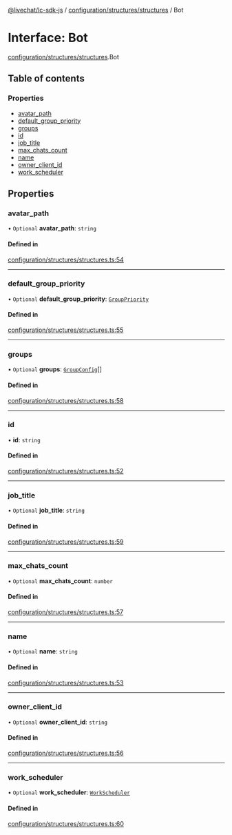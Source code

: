 [@livechat/lc-sdk-js](../README.md) / [configuration/structures/structures](../modules/configuration_structures_structures.md) / Bot

# Interface: Bot

[configuration/structures/structures](../modules/configuration_structures_structures.md).Bot

## Table of contents

### Properties

- [avatar\_path](configuration_structures_structures.Bot.md#avatar_path)
- [default\_group\_priority](configuration_structures_structures.Bot.md#default_group_priority)
- [groups](configuration_structures_structures.Bot.md#groups)
- [id](configuration_structures_structures.Bot.md#id)
- [job\_title](configuration_structures_structures.Bot.md#job_title)
- [max\_chats\_count](configuration_structures_structures.Bot.md#max_chats_count)
- [name](configuration_structures_structures.Bot.md#name)
- [owner\_client\_id](configuration_structures_structures.Bot.md#owner_client_id)
- [work\_scheduler](configuration_structures_structures.Bot.md#work_scheduler)

## Properties

### avatar\_path

• `Optional` **avatar\_path**: `string`

#### Defined in

[configuration/structures/structures.ts:54](https://github.com/livechat/lc-sdk-js/blob/a63b0a6/src/configuration/structures/structures.ts#L54)

___

### default\_group\_priority

• `Optional` **default\_group\_priority**: [`GroupPriority`](../enums/configuration_structures_structures.GroupPriority.md)

#### Defined in

[configuration/structures/structures.ts:55](https://github.com/livechat/lc-sdk-js/blob/a63b0a6/src/configuration/structures/structures.ts#L55)

___

### groups

• `Optional` **groups**: [`GroupConfig`](configuration_structures_structures.GroupConfig.md)[]

#### Defined in

[configuration/structures/structures.ts:58](https://github.com/livechat/lc-sdk-js/blob/a63b0a6/src/configuration/structures/structures.ts#L58)

___

### id

• **id**: `string`

#### Defined in

[configuration/structures/structures.ts:52](https://github.com/livechat/lc-sdk-js/blob/a63b0a6/src/configuration/structures/structures.ts#L52)

___

### job\_title

• `Optional` **job\_title**: `string`

#### Defined in

[configuration/structures/structures.ts:59](https://github.com/livechat/lc-sdk-js/blob/a63b0a6/src/configuration/structures/structures.ts#L59)

___

### max\_chats\_count

• `Optional` **max\_chats\_count**: `number`

#### Defined in

[configuration/structures/structures.ts:57](https://github.com/livechat/lc-sdk-js/blob/a63b0a6/src/configuration/structures/structures.ts#L57)

___

### name

• `Optional` **name**: `string`

#### Defined in

[configuration/structures/structures.ts:53](https://github.com/livechat/lc-sdk-js/blob/a63b0a6/src/configuration/structures/structures.ts#L53)

___

### owner\_client\_id

• `Optional` **owner\_client\_id**: `string`

#### Defined in

[configuration/structures/structures.ts:56](https://github.com/livechat/lc-sdk-js/blob/a63b0a6/src/configuration/structures/structures.ts#L56)

___

### work\_scheduler

• `Optional` **work\_scheduler**: [`WorkScheduler`](configuration_structures_structures.WorkScheduler.md)

#### Defined in

[configuration/structures/structures.ts:60](https://github.com/livechat/lc-sdk-js/blob/a63b0a6/src/configuration/structures/structures.ts#L60)
